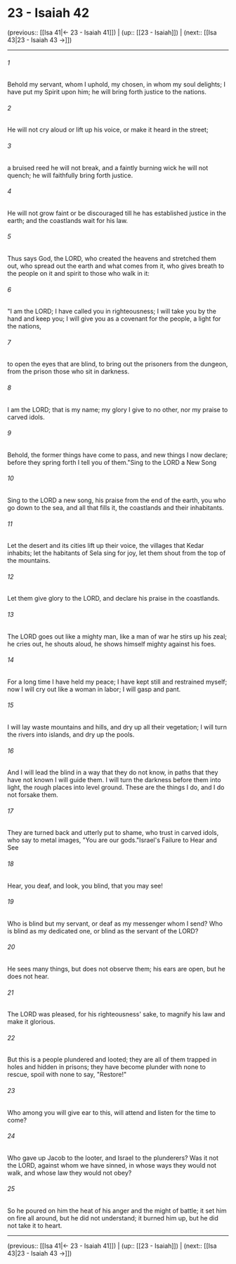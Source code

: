 # 23 - Isaiah 42

(previous:: [[Isa 41|← 23 - Isaiah 41]]) | (up:: [[23 - Isaiah]]) | (next:: [[Isa 43|23 - Isaiah 43 →]])

***


###### 1 
Behold my servant, whom I uphold, my chosen, in whom my soul delights; I have put my Spirit upon him; he will bring forth justice to the nations. 

###### 2 
He will not cry aloud or lift up his voice, or make it heard in the street; 

###### 3 
a bruised reed he will not break, and a faintly burning wick he will not quench; he will faithfully bring forth justice. 

###### 4 
He will not grow faint or be discouraged till he has established justice in the earth; and the coastlands wait for his law. 

###### 5 
Thus says God, the LORD, who created the heavens and stretched them out, who spread out the earth and what comes from it, who gives breath to the people on it and spirit to those who walk in it: 

###### 6 
"I am the LORD; I have called you in righteousness; I will take you by the hand and keep you; I will give you as a covenant for the people, a light for the nations, 

###### 7 
to open the eyes that are blind, to bring out the prisoners from the dungeon, from the prison those who sit in darkness. 

###### 8 
I am the LORD; that is my name; my glory I give to no other, nor my praise to carved idols. 

###### 9 
Behold, the former things have come to pass, and new things I now declare; before they spring forth I tell you of them."Sing to the LORD a New Song 

###### 10 
Sing to the LORD a new song, his praise from the end of the earth, you who go down to the sea, and all that fills it, the coastlands and their inhabitants. 

###### 11 
Let the desert and its cities lift up their voice, the villages that Kedar inhabits; let the habitants of Sela sing for joy, let them shout from the top of the mountains. 

###### 12 
Let them give glory to the LORD, and declare his praise in the coastlands. 

###### 13 
The LORD goes out like a mighty man, like a man of war he stirs up his zeal; he cries out, he shouts aloud, he shows himself mighty against his foes. 

###### 14 
For a long time I have held my peace; I have kept still and restrained myself; now I will cry out like a woman in labor; I will gasp and pant. 

###### 15 
I will lay waste mountains and hills, and dry up all their vegetation; I will turn the rivers into islands, and dry up the pools. 

###### 16 
And I will lead the blind in a way that they do not know, in paths that they have not known I will guide them. I will turn the darkness before them into light, the rough places into level ground. These are the things I do, and I do not forsake them. 

###### 17 
They are turned back and utterly put to shame, who trust in carved idols, who say to metal images, "You are our gods."Israel's Failure to Hear and See 

###### 18 
Hear, you deaf, and look, you blind, that you may see! 

###### 19 
Who is blind but my servant, or deaf as my messenger whom I send? Who is blind as my dedicated one, or blind as the servant of the LORD? 

###### 20 
He sees many things, but does not observe them; his ears are open, but he does not hear. 

###### 21 
The LORD was pleased, for his righteousness' sake, to magnify his law and make it glorious. 

###### 22 
But this is a people plundered and looted; they are all of them trapped in holes and hidden in prisons; they have become plunder with none to rescue, spoil with none to say, "Restore!" 

###### 23 
Who among you will give ear to this, will attend and listen for the time to come? 

###### 24 
Who gave up Jacob to the looter, and Israel to the plunderers? Was it not the LORD, against whom we have sinned, in whose ways they would not walk, and whose law they would not obey? 

###### 25 
So he poured on him the heat of his anger and the might of battle; it set him on fire all around, but he did not understand; it burned him up, but he did not take it to heart.

***

(previous:: [[Isa 41|← 23 - Isaiah 41]]) | (up:: [[23 - Isaiah]]) | (next:: [[Isa 43|23 - Isaiah 43 →]])
